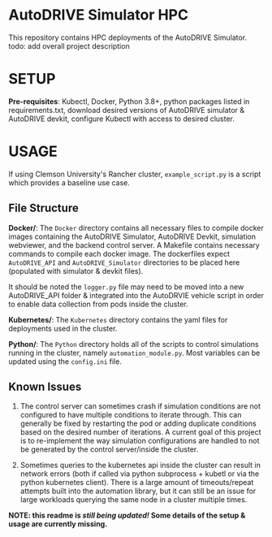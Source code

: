 # AutoDRIVE Simulator HPC

This repository contains HPC deployments of the AutoDRIVE Simulator.
todo: add overall project description

# SETUP

**Pre-requisites**: Kubectl, Docker, Python 3.8+, python packages listed in requirements.txt, download desired versions
of AutoDRIVE simulator & AutoDRIVE devkit, configure Kubectl with access to desired cluster.
<!-- todo: add setup steps
- install k8
- install docker 
- install python & necessary packages
 - requirement.txt
- Download AutoDRIVE Devkit & Simulator
- Pull Dockerfiles -->

# USAGE

If using Clemson University's Rancher cluster, ```example_script.py``` is a script which provides a baseline use case.

## File Structure

**Docker/**: The ```Docker``` directory contains all necessary files to compile docker images containing the AutoDRIVE
Simulator, AutoDRIVE Devkit, simulation webviewer, and the backend control server. A Makefile contains necessary commands
to compile each docker image. The dockerfiles expect ```AutoDRIVE_API``` and ```AutoDRIVE_Simulator``` directories to be
placed here (populated with simulator & devkit files). 

It should be noted the ```logger.py``` file may need to be moved into a new AutoDRIVE_API folder & integrated into the
AutoDRVIE vehicle script in order to enable data collection from pods inside the cluster.

**Kubernetes/**: The ```Kubernetes``` directory contains the yaml files for deployments used in the cluster. 

**Python/**: The ```Python``` directory holds all of the scripts to control simulations running in the cluster, namely
```automation_module.py```. Most variables can be updated using the ```config.ini``` file. 

## Known Issues

1. The control server can sometimes crash if simulation conditions are not configured to have multiple conditions to iterate
through. This can generally be fixed by restarting the pod or adding duplicate conditions based on the desired number of
iterations. A current goal of this project is to re-implement the way simulation configurations are handled to not be
generated by the control server/inside the cluster.

2. Sometimes queries to the kubernetes api inside the cluster can result in network errors (both if called via python
subprocess + kubetl or via the python kubernetes client). There is a large amount of timeouts/repeat attempts built into
the automation library, but it can still be an issue for large workloads querying the same node in a cluster multiple 
times.

**NOTE: this readme is *still being updated!* Some details of the setup & usage are currently missing.**
